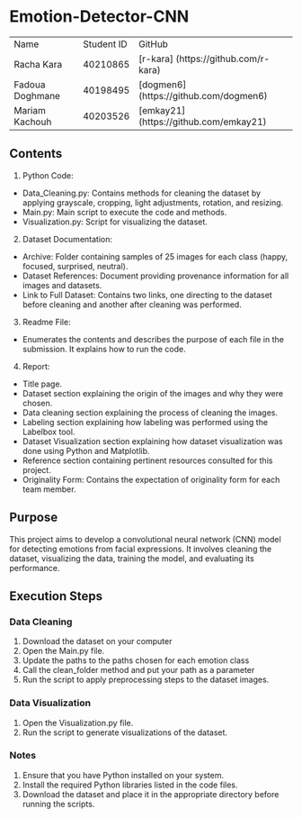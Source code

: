 # Emotion-Detector-CNN

<table>
  <tr>
    <td>Name</td>
    <td>Student ID </td>
    <td>GitHub</td>
  </tr>  
  <tr>
    <td>Racha Kara</td>
    <td>40210865</td>
    <td>[r-kara] (https://github.com/r-kara)</td>
  </tr>
  <tr>
    <td>Fadoua Doghmane</td>
    <td>40198495</td>
    <td>[dogmen6] (https://github.com/dogmen6)</td>
  </tr>
  <tr>
    <td>Mariam Kachouh</td>
    <td>40203526</td>
    <td>[emkay21] (https://github.com/emkay21)</td>
  </tr>
</table>

## Contents

1. Python Code:

- Data_Cleaning.py: Contains methods for cleaning the dataset by applying grayscale, cropping, light adjustments, rotation, and resizing.
- Main.py: Main script to execute the code and methods.
- Visualization.py: Script for visualizing the dataset.

2. Dataset Documentation:

- Archive: Folder containing samples of 25 images for each class (happy, focused, surprised, neutral).
- Dataset References: Document providing provenance information for all images and datasets.
- Link to Full Dataset: Contains two links, one directing to the dataset before cleaning and another after cleaning was performed.

3. Readme File:

- Enumerates the contents and describes the purpose of each file in the submission. It explains how to run the code.

4. Report:

- Title page.
- Dataset section explaining the origin of the images and why they were chosen.
- Data cleaning section explaining the process of cleaning the images.
- Labeling section explaining how labeling was performed using the Labelbox tool.
- Dataset Visualization section explaining how dataset visualization was done using Python and Matplotlib.
- Reference section containing pertinent resources consulted for this project.
- Originality Form: Contains the expectation of originality form for each team member.

## Purpose

This project aims to develop a convolutional neural network (CNN) model for detecting emotions from facial expressions. It involves cleaning the dataset, visualizing the data, training the model, and evaluating its performance.

## Execution Steps

### Data Cleaning
1. Download the dataset on your computer
2. Open the Main.py file.
3. Update the paths to the paths chosen for each emotion class
4. Call the clean_folder method and put your path as a parameter
5. Run the script to apply preprocessing steps to the dataset images.

### Data Visualization
1. Open the Visualization.py file.
2. Run the script to generate visualizations of the dataset.
   
### Notes
1. Ensure that you have Python installed on your system.
2. Install the required Python libraries listed in the code files.
3. Download the dataset and place it in the appropriate directory before running the scripts.
